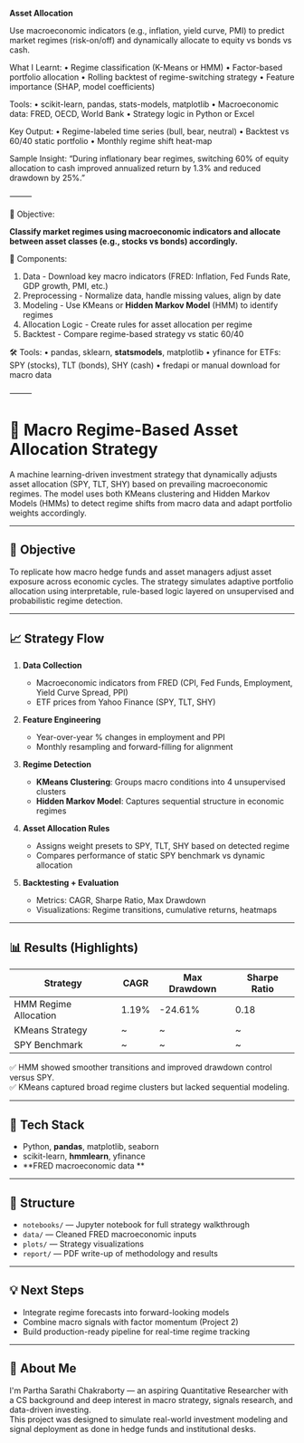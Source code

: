 **Asset Allocation**

Use macroeconomic indicators (e.g., inflation, yield curve, PMI) to predict market regimes (risk-on/off) and dynamically allocate to equity vs bonds vs cash.

What I Learnt:
	•	Regime classification (K-Means or HMM)
	•	Factor-based portfolio allocation
	•	Rolling backtest of regime-switching strategy
	•	Feature importance (SHAP, model coefficients)

Tools:
	•	scikit-learn, pandas, stats-models, matplotlib
	•	Macroeconomic data: FRED, OECD, World Bank
	•	Strategy logic in Python or Excel

Key Output:
	•	Regime-labeled time series (bull, bear, neutral)
	•	Backtest vs 60/40 static portfolio
	•	Monthly regime shift heat-map

Sample Insight:
“During inflationary bear regimes, switching 60% of equity allocation to cash improved annualized return by 1.3% and reduced drawdown by 25%.”

⸻

📌 Objective:

**Classify market regimes using macroeconomic indicators and allocate between asset classes (e.g., stocks vs bonds) accordingly.**


🧩 Components:

1. Data -  Download key macro indicators (FRED: Inflation, Fed Funds Rate, GDP growth, PMI, etc.)
2. Preprocessing -  Normalize data, handle missing values, align by date
3. Modeling -  Use KMeans or **Hidden Markov Model** (HMM) to identify regimes
4. Allocation Logic -  Create rules for asset allocation per regime
5. Backtest -  Compare regime-based strategy vs static 60/40

🛠️ Tools:
	• pandas, sklearn, **statsmodels**, matplotlib
	• yfinance for ETFs: SPY (stocks), TLT (bonds), SHY (cash)
	• fredapi or manual download for macro data

⸻

# 🧠 Macro Regime-Based Asset Allocation Strategy

A machine learning-driven investment strategy that dynamically adjusts asset allocation (SPY, TLT, SHY) based on prevailing macroeconomic regimes. The model uses both KMeans clustering and Hidden Markov Models (HMMs) to detect regime shifts from macro data and adapt portfolio weights accordingly.

---

## 📌 Objective
To replicate how macro hedge funds and asset managers adjust asset exposure across economic cycles. The strategy simulates adaptive portfolio allocation using interpretable, rule-based logic layered on unsupervised and probabilistic regime detection.

---

## 📈 Strategy Flow

1. **Data Collection**
   - Macroeconomic indicators from FRED (CPI, Fed Funds, Employment, Yield Curve Spread, PPI)
   - ETF prices from Yahoo Finance (SPY, TLT, SHY)

2. **Feature Engineering**
   - Year-over-year % changes in employment and PPI
   - Monthly resampling and forward-filling for alignment

3. **Regime Detection**
   - **KMeans Clustering**: Groups macro conditions into 4 unsupervised clusters
   - **Hidden Markov Model**: Captures sequential structure in economic regimes

4. **Asset Allocation Rules**
   - Assigns weight presets to SPY, TLT, SHY based on detected regime
   - Compares performance of static SPY benchmark vs dynamic allocation

5. **Backtesting + Evaluation**
   - Metrics: CAGR, Sharpe Ratio, Max Drawdown
   - Visualizations: Regime transitions, cumulative returns, heatmaps

---

## 📊 Results (Highlights)

| Strategy | CAGR | Max Drawdown | Sharpe Ratio |
|----------|------|--------------|---------------|
| HMM Regime Allocation | 1.19% | -24.61% | 0.18 |
| KMeans Strategy | ~ | ~ | ~ |
| SPY Benchmark | ~ | ~ | ~ |

✅ HMM showed smoother transitions and improved drawdown control versus SPY.  
✅ KMeans captured broad regime clusters but lacked sequential modeling.

---

## 🧰 Tech Stack
- Python, **pandas**, matplotlib, seaborn
- scikit-learn, **hmmlearn**, yfinance
- **FRED macroeconomic data
**
---

## 📂 Structure

- `notebooks/` — Jupyter notebook for full strategy walkthrough
- `data/` — Cleaned FRED macroeconomic inputs
- `plots/` — Strategy visualizations
- `report/` — PDF write-up of methodology and results

---

## 💡 Next Steps

- Integrate regime forecasts into forward-looking models
- Combine macro signals with factor momentum (Project 2)
- Build production-ready pipeline for real-time regime tracking

---

## 🙋 About Me

I'm Partha Sarathi Chakraborty — an aspiring Quantitative Researcher with a CS background and deep interest in macro strategy, signals research, and data-driven investing.  
This project was designed to simulate real-world investment modeling and signal deployment as done in hedge funds and institutional desks.
